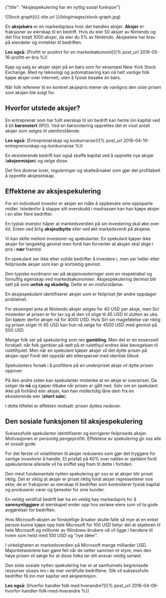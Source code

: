 {"title": "Aksjespekulering har en nyttig sosial funksjon"}

![Stock graph]({{ site.url }}/blogimages/stock-graph.jpg)

En **aksjebørs** er en markedsplass hvor det handles aksjer. **Aksjer**
er fraksjoner av eierskap til en bedrift.
Hvis du eier 50 aksjer av Nintendo og det fins totalt 1000 aksjer, da
eier du 5% av Nintendo. Aksjeeiere har krav på eiendeler og inntekter
til bedriften.

**Les også:**
[Profitt er positivt for en markedsøkonomi]({% post_url 2016-05-16-profitt-er-bra %})

Kjøp og salg av aksjer skjer på en børs som for eksempel
New York Stock Exchange. Med ny teknologi og automatisering
kan nå helt vanlige folk kjøpe aksjer over internett, uten å
fysisk besøke en børs.

Når folk refererer til en konkret aksjepris mener de vanligvis
den *siste* prisen som aksjen ble solgt for.

## Hvorfor utstede aksjer?

En entreprenør som har fullt eierskap til sin bedrift kan hente inn kapital
ved å bli **børsnotert** (IPO). Ved en børsnotering opprettes det et
visst antall aksjer som selges til utenforstående.

**Les også:**
[Entreprenørskap og konkurranse]({% post_url 2016-04-10-entreprenorskap-og-konkurranse %})

En eksisterende bedrift kan også skaffe kapital ved å opprette
nye aksjer (**aksjeemisjon**) og selge disse.

Det fins diverse lover, reguleringer og skatteårsaker som gjør det
profitabelt å opprette aksjeselskap.

## Effektene av aksjespekulering

For en individuell investor er aksjer en måte å oppbevare
sine oppsparte midler. Istedenfor å stappe sitt overskudd
i madrassen kan han kjøpe aksjer i en eller flere bedrifter.

En typisk investor håper at markedsverdien på
sin investering skal øke over tid. Enten ved årlig
**aksjeutbytte** eller ved økt markedsverdi på aksjene.

Vi kan skille mellom investorer og spekulanter. En spekulant
kjøper ikke aksjer for langsiktig gevinst men fordi han
forventer at aksjen skal stige i pris i **nær** framtid.

En spekulant ser ikke etter solide bedrifter å investere i,
men ser heller etter feilprisede aksjer som kan gi kortsiktig
gevinst.

Den typiske nordmann ser på aksjeinvesteringer som en respektabel
og fornuftig egenskap ved markedsøkonomien. Aksjespekulering derimot
blir sett på som **uetisk og skadelig**. Dette er en misforståelse.

En aksjespekulant identifiserer aksjer som er feilpriset *før* andre
oppdager problemet.

For eksempel anta at Nintendo aksjer selges for 40 USD per aksje,
men Siri mistenker at prisen er for lav og at den vil stige til 45 USD
til slutten av uka. Siri kjøper derfor aksjer nå for 4000 USD.
Hvis Siri sin magefølelse var riktig og prisen stiger til 45 USD
kan hun nå selge for 4500 USD med gevinst på 500 USD.

Mange folk ser på spekulering som ren **gambling**. Men det er en essensiell
forskjell: når folk gambler på rødt på et ruletthjul endres ikke
bevegelsen til ruletthjulet. Men når en spekulant kjøper aksjer
vil det dytte prisen på aksjen opp! Fordi det oppstår økt etterspørsel
med identisk tilbud.

Spekulanters forsøk i å profittere på en underpriset aksje vil dytte prisen oppover.

På den andre siden kan spekulanter mistenke at en aksje er overpriset.
Da selger de **nå** og kjøper tilbake når prisen er gått ned.
Selv om en spekulant ikke på forhånd eier aksjer, kan han midlertidig låne dem fra
en eksisterende eier (**short sale**).

I dette tilfellet er effekten motsatt: prisen dyttes nedover.

## Den sosiale funksjonen til aksjespekulering

Suksessfulle spekulanter identifiserer og korrigerer feilprisede aksjer.
Motivasjonen er personlig pengeprofitt. Effektene av spekulering gir oss
alle et sosialt gode.

For det første vil volatiliteten til aksjer reduseres som gjør det tryggere
for vanlige investorer å handle. Et prisfall på 40% over natten er sjeldent
fordi spekulantene allerede vil ha sniffet seg fram til dette i fortiden.

Den mest fundamentale nytten spekulering gir oss er at aksjer blir priset riktig.
Det er viktig at aksjer er priset riktig fordi aksjer representerer noe ekte; de
er fraksjoner av eierskap til bedrifter som kontrollerer fysisk kapital
og produserer varer og tjenester for sine kunder.

En veldig verdifull bedrift bør ha en veldig høy markedspris for å **sannsynliggjøre**
at eierskapet ender opp hos seriøse eiere som vil ta gode avgjørelser for bedriften.

Hvis Microsoft-aksjen av forskjellige årsaker skulle falle så mye at en enkel
person kunne kjøpe opp hele Microsoft for 100 USD betyr det at skjebnen
til hele Microsoft og millioner av Windows-brukere nå vil ligge i hendene til hvem
som helst med 100 USD og "nye idéer".

I virkeligheten er markedsverdien på Microsoft mange milliarder USD. Majoritetseierene
kan gjøre feil når de setter sammen et styre, men den høye prisen vil sørge
for at disse folka tar sitt ansvar veldig seriøst.

Den siste sosiale nytten spekulering har er at samfunnets begrensede ressurser
sluses inn i de mer verdifulle bedriftene. Slik vil suksessfulle bedrifter
få inn mer kapital ved aksjeemisjon.

**Les også:**
[Hvorfor handler folk med hverandre?]({% post_url 2016-04-09-hvorfor-handler-folk-med-hverandre %})
